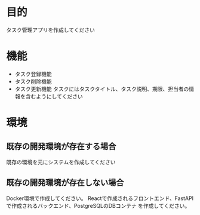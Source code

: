 # 目的
タスク管理アプリを作成してください

# 機能
- タスク登録機能
- タスク削除機能
- タスク更新機能
タスクにはタスクタイトル、タスク説明、期限、担当者の情報を含むようにしてください

# 環境
## 既存の開発環境が存在する場合
既存の環境を元にシステムを作成してください

## 既存の開発環境が存在しない場合
Docker環境で作成してください。
Reactで作成されるフロントエンド、FastAPIで作成されるバックエンド、PostgreSQLのDBコンテナ
を作成してください。



